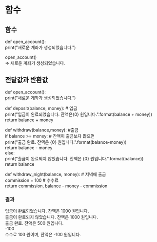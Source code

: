 <h1>함수</h1>
<h2>함수</h2>
def open_account():<br>
    print("새로운 계좌가 생성되었습니다.")<br>

open_account()<br>
=> 새로운 계좌가 생성되었습니다.<br>
<h2>전달값과 반환값</h2>
def open_account():<br>
    print("새로운 계좌가 생성되었습니다.")<br>

def deposit(balance, money): # 입금<br>
    print("입금이 완료되었습니다. 잔액은{0} 원입니다.".format(balance + money))<br>
    return balance + money<br>

def withdraw(balance,money): #출금<br>
    if balance >= money: # 잔액이 출금보다 많으면<br>
        print("출금 완료. 잔액은 {0} 원입니다.".format(balance-money))<br>
        return balance - money<br>
    else:<br>
        print("출금이 완료되지 않았습니다. 잔액은 {0} 원입니다.".format(balance))<br>
        return balance<br>

def withdraw_night(balance, money): # 저녁에 출금<br>
    commission = 100 # 수수료<br>
    return commission, balance - money - commission<br>
<h3>결과</h3>
입금이 완료되었습니다. 잔액은 1000 원입니다.<br>
출금이 완료되지 않았습니다. 잔액은 1000 원입니다.<br>
출금 완료. 잔액은 500 원입니다.<br>
-100<br>
수수료 100 원이며, 잔액은 -100 원입니다.<br>